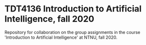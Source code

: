 # TDT4136 Introduction to Artificial Intelligence, fall 2020

Repository for collaboration on the group assignments in the course 'Introduction to Artificial Intelligence' at NTNU, fall 2020.

